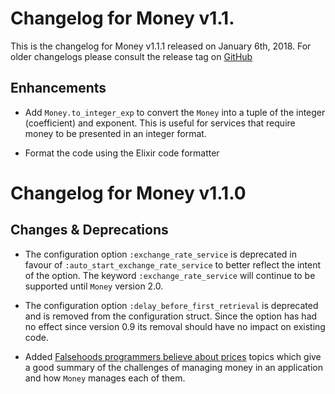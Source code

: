 
# Changelog for Money v1.1.

This is the changelog for Money v1.1.1 released on January 6th, 2018.  For older changelogs please consult the release tag on [GitHub](https://github.com/kipcole9/money/tags)

## Enhancements


* Add `Money.to_integer_exp` to convert the `Money` into a tuple of the integer (coefficient) and exponent.  This is useful for services that require money to be presented in an integer format.

* Format the code using the Elixir code formatter

# Changelog for Money v1.1.0

## Changes & Deprecations

* The configuration option `:exchange_rate_service` is deprecated in favour of `:auto_start_exchange_rate_service` to better reflect the intent of the option.  The keyword `:exchange_rate_service` will continue to be supported until `Money` version 2.0.

* The configuration option `:delay_before_first_retrieval` is deprecated and is removed from the configuration struct.  Since the option has had no effect since version 0.9 its removal should have no impact on existing code.

* Added [Falsehoods programmers believe about prices](https://gist.github.com/rgs/6509585) topics  which give a good summary of the challenges of managing money in an application and how `Money` manages each of them.
